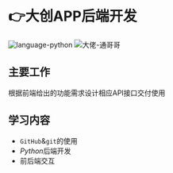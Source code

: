 # :point_right:大创APP后端开发  

![language-python](https://img.shields.io/badge/language-python_3.8.0-brightgreen.svg?style=plastic)  ![大佬-通哥哥](https://img.shields.io/badge/大佬-通哥哥-brightgreen.svg?style=plastic)  
## 主要工作
根据前端给出的功能需求设计相应API接口交付使用

## 学习内容
+ `GitHub`&`git`的使用
+ *Python*后端开发
+ 前后端交互

